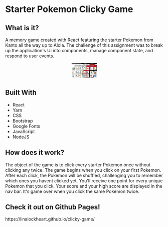 <h1>Starter Pokemon Clicky Game</h1>

<h2>What is it?</h2>
A memory game created with React featuring the starter Pokemon from Kanto all the way up to Alola. The challenge of this assignment was to break up the application's UI into components, manage component state, and respond to user events.
<p>

<p align="center">
<img alt="Pokemon Clicky Game" src="./public/clickygame.png"" style="width: 80px;">
</p>

<h2>Built With</h2>
<ul>
  <li>React</li>
  <li>Yarn</li>
  <li>CSS</li>
  <li>Bootstrap</li>
  <li>Google Fonts</li>
  <li>JavaScript</li>
  <li>NodeJS</li>
</ul>

<h2>How does it work?</h2>
The object of the game is to click every starter Pokemon once without clicking any twice. The game begins when you click on your first Pokemon. After each click, the Pokemon will be shuffled, challenging you to remember which ones you havent clicked yet. You'll receive one point for every unique Pokemon that you click. Your score and your high score are displayed in the nav bar. It's game over when you click the same Pokemon twice.

<h2>Check it out on Github Pages!</h2>
https://linalockheart.github.io/clicky-game/
